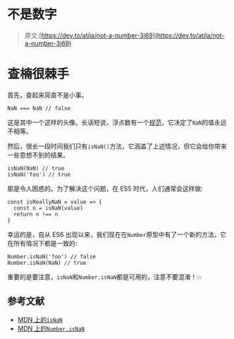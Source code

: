 # 不是数字

> 原文:[https://dev.to/atila/not-a-number-3j69](https://dev.to/atila/not-a-number-3j69)

# [](#checking-nan-is-tricky)查楠很棘手

首先，查起来简直不是小事。

```
NaN === NaN // false 
```

这是其中一个这样的头像。长话短说，浮点数有一个[规范](https://en.wikipedia.org/wiki/IEEE_754)，它决定了`NaN`的值永远不相等。

然后，很长一段时间我们只有`isNaN()`方法，它涵盖了上述情况，但它会给你带来一些意想不到的结果。

```
isNaN(NaN) // true
isNaN('foo') // true 
```

那是令人困惑的。为了解决这个问题，在 ES5 时代，人们通常会这样做:

```
const isReallyNaN = value => {
  const n = isNaN(value)
  return n !== n
} 
```

幸运的是，自从 ES6 出现以来，我们现在在`Number`原型中有了一个新的方法，它在所有情况下都是一致的:

```
Number.isNaN('foo') // false
Number.isNaN(NaN) // true 
```

重要的是要注意，`isNaN`和`Number.isNaN`都是可用的，注意不要混淆！💥

## [](#references)参考文献

*   [MDN 上的`isNaN`](https://developer.mozilla.org/en-US/docs/Web/JavaScript/Reference/Global_Objects/isNaN)
*   [MDN 上的`Number.isNaN`](https://developer.mozilla.org/en-US/docs/Web/JavaScript/Reference/Global_Objects/Number/isNaN)